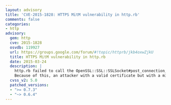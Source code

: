 ```yaml
---
layout: advisory
title: 'CVE-2015-1828: HTTPS MitM vulnerability in http.rb'
comments: false
categories:
- http
advisory:
  gem: http
  cve: 2015-1828
  osvdb: 119927
  url: https://groups.google.com/forum/#!topic/httprb/jkb4oxwZjkU
  title: HTTPS MitM vulnerability in http.rb
  date: 2015-03-24
  description: |
    http.rb failed to call the OpenSSL::SSL::SSLSocket#post_connection_check method to perform hostname verification.
    Because of this, an attacker with a valid certificate but with a mismatched subject can perform a MitM attack.
  cvss_v2: 5.0
  patched_versions:
  - ">= 0.7.3"
  - "~> 0.6.4"
---
```

